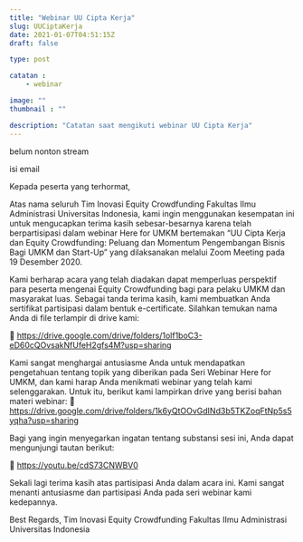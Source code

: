 ```yaml
---
title: "Webinar UU Cipta Kerja"
slug: UUCiptaKerja
date: 2021-01-07T04:51:15Z
draft: false

type: post

catatan :
    - webinar

image: ""
thumbnail : ""

description: "Catatan saat mengikuti webinar UU Cipta Kerja"
---
```

belum nonton stream

isi email

Kepada peserta yang terhormat,

Atas nama seluruh Tim Inovasi Equity Crowdfunding Fakultas IImu Administrasi Universitas Indonesia, kami ingin menggunakan kesempatan ini untuk mengucapkan terima kasih sebesar-besarnya karena telah berpartisipasi dalam webinar Here for UMKM bertemakan “UU Cipta Kerja dan Equity Crowdfunding: Peluang dan Momentum Pengembangan Bisnis Bagi UMKM dan Start-Up” yang dilaksanakan melalui Zoom Meeting pada 19 Desember 2020.

Kami berharap acara yang telah diadakan dapat memperluas perspektif para peserta mengenai Equity Crowdfunding bagi para pelaku UMKM dan masyarakat luas. Sebagai tanda terima kasih, kami membuatkan Anda sertifikat partisipasi dalam bentuk e-certificate. Silahkan temukan nama Anda di file terlampir di drive kami:

🔴 https://drive.google.com/drive/folders/1olf1boC3-eD60cQOvsakNfUfeH2gfs4M?usp=sharing

Kami sangat menghargai antusiasme Anda untuk mendapatkan pengetahuan tentang topik yang diberikan pada Seri Webinar Here for UMKM, dan kami harap Anda menikmati webinar yang telah kami selenggarakan. Untuk itu, berikut kami lampirkan drive yang berisi bahan materi webinar:
🔴 https://drive.google.com/drive/folders/1k6yQtOOvGdINd3b5TKZoqFtNp5s5yqha?usp=sharing

Bagi yang ingin menyegarkan ingatan tentang substansi sesi ini, Anda dapat mengunjungi tautan berikut: 

🔴 https://youtu.be/cdS73CNWBV0

Sekali lagi terima kasih atas partisipasi Anda dalam acara ini. Kami sangat menanti antusiasme dan partisipasi Anda pada seri webinar kami kedepannya. 

Best Regards,
Tim Inovasi Equity Crowdfunding Fakultas IImu Administrasi Universitas Indonesia
